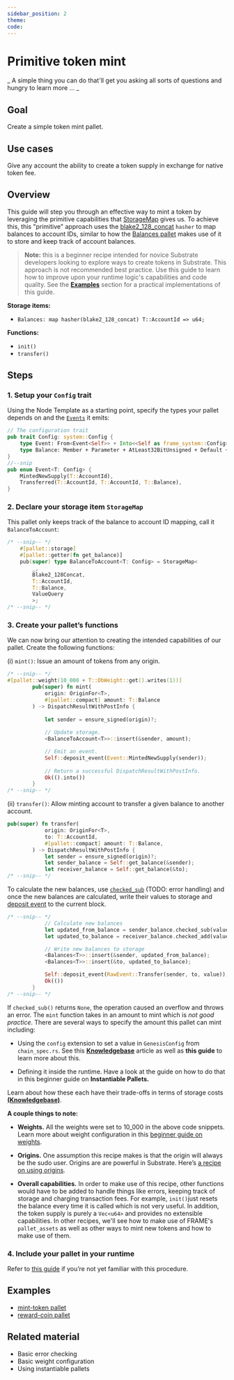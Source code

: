 ```yaml
---
sidebar_position: 2
theme: 
code: 
---
```


# Primitive token mint

_ A simple thing you can do that'll get you asking all sorts of questions and hungry to learn more ... _

## Goal

Create a simple token mint pallet.

## Use cases

Give any account the ability to create a token supply in exchange for native token fee.

## Overview

This guide will step you through an effective way to mint a token by leveraging the primitive capabilities that [StorageMap](https://substrate.dev/rustdocs/v3.0.0/frame_support/storage/trait.StorageMap.html) gives us. To achieve this, this "primitive" approach uses the [blake2_128_concat](https://substrate.dev/docs/en/knowledgebase/runtime/storage#hashing-algorithms) `hasher` to map balances to account IDs, similar to how the [Balances pallet](https://substrate.dev/docs/en/knowledgebase/runtime/frame#balances) makes use of it to store and keep track of account balances.

> **Note:** this is a beginner recipe intended for novice Substrate developers looking to explore ways to create tokens in Substrate. This approach is not recommended best practice. Use this guide to learn how to improve upon your runtime logic's capabilities and code quality. See the **[Examples](#examples)** section for a practical implementations of this guide.

**Storage items:**

- `Balances: map hasher(blake2_128_concat) T::AccountId => u64;`

**Functions:**

- `init()`
- `transfer()`


## Steps

### 1. Setup your `Config` trait

Using the Node Template as a starting point, specify the types your pallet depends on and the [`Events`](https://substrate.dev/docs/en/knowledgebase/runtime/events) it emits:

```rust
// The configuration trait
pub trait Config: system::Config {
	type Event: From<Event<Self>> + Into<<Self as frame_system::Config>::Event>;
	type Balance: Member + Parameter + AtLeast32BitUnsigned + Default + Copy;
}
//--snip
pub enum Event<T: Config> {
	MintedNewSupply(T::AccountId),
	Transferred(T::AccountId, T::AccountId, T::Balance),
}
```

### 2. Declare your storage item `StorageMap`

This pallet only keeps track of the balance to account ID mapping, call it `BalanceToAccount`:

```rust
/* --snip-- */
	#[pallet::storage]
	#[pallet::getter(fn get_balance)]
	pub(super) type BalanceToAccount<T: Config> = StorageMap<
		_, 
		Blake2_128Concat, 
		T::AccountId, 
		T::Balance,
		ValueQuery
		>;
/* --snip-- */
```
### 3. Create your pallet’s functions

We can now bring our attention to creating the intended capabilities of our pallet. Create the following functions:

(i) `mint()`: Issue an amount of tokens from any origin.

```rust
/* --snip-- */
#[pallet::weight(10_000 + T::DbWeight::get().writes(1))]
		pub(super) fn mint(
			origin: OriginFor<T>,
			#[pallet::compact] amount: T::Balance
		) -> DispatchResultWithPostInfo {
		
			let sender = ensure_signed(origin)?;
		
			// Update storage.
			<BalanceToAccount<T>>::insert(&sender, amount);

			// Emit an event.
			Self::deposit_event(Event::MintedNewSupply(sender));
			
			// Return a successful DispatchResultWithPostInfo.
			Ok(().into())
		}
/* --snip-- */
```

(ii) `transfer()`: Allow minting account to transfer a given balance to another account.

```rust
pub(super) fn transfer(
			origin: OriginFor<T>,
			to: T::AccountId,
			#[pallet::compact] amount: T::Balance,
		) -> DispatchResultWithPostInfo {
			let sender = ensure_signed(origin)?;
			let sender_balance = Self::get_balance(&sender);
			let receiver_balance = Self::get_balance(&to);
/* --snip-- */
```

To calculate the new balances, use [`checked_sub`](https://substrate.dev/rustdocs/v3.0.0/primitive_types/struct.U128.html#method) (TODO: error handling) and once the new balances are calculated, write their values to storage and [deposit event](https://substrate.dev/rustdocs/v3.0.0/frame_system/pallet/struct.Pallet.html#method.deposit_event) to the current block.


```rust
/* --snip-- */
			// Calculate new balances
			let updated_from_balance = sender_balance.checked_sub(value).ok_or(<Error<T>>::InsufficientFunds)?;
			let updated_to_balance = receiver_balance.checked_add(value).expect("Entire supply fits in u64, qed");

			// Write new balances to storage
			<Balances<T>>::insert(&sender, updated_from_balance);
			<Balances<T>>::insert(&to, updated_to_balance);

			Self::deposit_event(RawEvent::Transfer(sender, to, value));
			Ok(())
		}
/* --snip-- */
```

If `checked_sub()` returns `None`, the operation caused an overflow and throws an error. 
The `mint` function takes in an amount to mint which is *not good practice*. There are several ways to specify the amount this pallet can mint including:
- Using the `config` extension to set a value in `GenesisConfig` from `chain_spec.rs`. See this [**Knowledgebase**](https://substrate.dev/docs/en/knowledgebase/runtime/storage#config) article as well as **this guide** to learn more about this.

- Defining it inside the runtime. Have a look at the guide on how to do that in this beginner guide on **Instantiable Pallets.**

Learn about how these each have their trade-offs in terms of storage costs **[(Knowledgebase)](https://substrate.dev/docs/en/knowledgebase/runtime/storage#storage-value)**.

**A couple things to note:**

- **Weights.** All the weights were set to 10_000 in the above code snippets. Learn more about weight configuration in this [beginner guide on weights](./basic-tx-weight-calculations).

- **Origins.** One assumption this recipe makes is that the origin will always be the sudo user. Origins are are powerful in Substrate. Here’s [a recipe on using origins](./origins-beginner).

- **Overall capabilities.** In order to make use of this recipe, other functions would have to be added to handle things like errors, keeping track of storage and charging transaction fees. For example, `init()`just resets the balance every time it is called which is not very useful. In addition, the token supply is purely a `Vec<u64>` and provides no extensible capabilities. In other recipes, we'll see how to make use of FRAME's `pallet_assets` as well as other ways to mint new tokens and how to make use of them.

### 4. Include your pallet in your runtime

Refer to [this guide](./basic-pallet-integration) if you’re not yet familiar with this procedure.

## Examples
- [mint-token pallet](/../examples/template-node/pallets/mint-token/src/lib.rs)
- [reward-coin pallet](/../examples/template-node/pallets/reward-coin/src/lib.rs) 
## Related material

- Basic error checking 
- Basic weight configuration
- Using instantiable pallets
